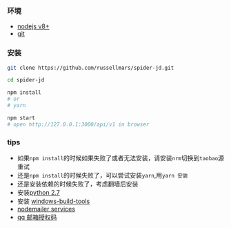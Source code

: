 ### 环境
+ [nodejs v8+](http://nodejs.cn/download/)
+ [git](https://git-scm.com/downloads)

### 安装
``` bash
git clone https://github.com/russellmars/spider-jd.git

cd spider-jd

npm install
# or
# yarn

npm start
# open http://127.0.0.1:3000/api/v1 in browser
```

### tips
+ 如果`npm install`的时候如果失败了或者无法安装，请安装`nrm`切换到`taobao`源重试
+ 还是`npm install`的时候失败了，可以尝试安装`yarn`,用`yarn 安装`
+ 还是安装依赖的时候失败了，考虑翻墙后安装
+ 安装[python 2.7](https://www.python.org/downloads/)
+ 安装 [windows-build-tools](https://github.com/nodejs/node-gyp#on-windows)
+ [nodemailer services](https://nodemailer.com/smtp/well-known/)
+ [qq 邮箱授权码](http://service.mail.qq.com/cgi-bin/help?subtype=1&&id=28&&no=1001256)

